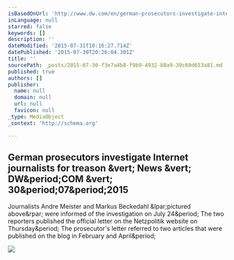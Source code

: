 ```yaml
---
isBasedOnUrl: 'http://www.dw.com/en/german-prosecutors-investigate-internet-journalists-for-treason/a-18619254'
inLanguage: null
starred: false
keywords: []
description: ''
dateModified: '2015-07-31T10:16:27.714Z'
datePublished: '2015-07-30T20:26:04.301Z'
title: ''
sourcePath: _posts/2015-07-30-f3e7a4b8-f9b9-4932-88a9-39c60d653a81.md
published: true
authors: []
publisher:
  name: null
  domain: null
  url: null
  favicon: null
_type: MediaObject
_context: 'http://schema.org'

---
```

<article style=""><h1>German prosecutors investigate Internet journalists for treason &amp;vert; News &amp;vert; DW&amp;period;COM &amp;vert; 30&amp;period;07&amp;period;2015</h1><p>Journalists Andre Meister and Markus Beckedahl &amp;lpar;pictured above&amp;rpar; were informed of the investigation on July 24&amp;period; The two reporters published the official letter on the Netzpolitik website on Thursday&amp;period; The prosecutor's letter referred to two articles that were published on the blog in February and April&amp;period;</p><img src="http://www.dw.com/image/0,,17036075_302,00.jpg" /></article>